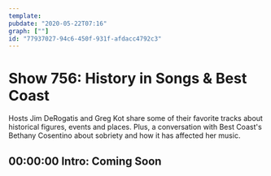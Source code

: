 ```yaml
---
template: 
pubdate: "2020-05-22T07:16"
graph: [""]
id: "77937027-94c6-450f-931f-afdacc4792c3"
---
```






# Show 756: History in Songs & Best Coast

Hosts Jim DeRogatis and Greg Kot share some of their favorite tracks about historical figures, events and places. Plus, a conversation with Best Coast's Bethany Cosentino about sobriety and how it has affected her music.



## 00:00:00 Intro: Coming Soon